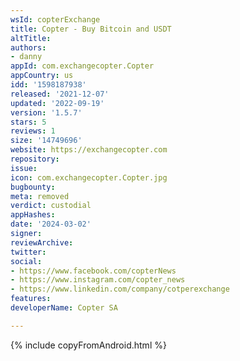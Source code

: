 ```yaml
---
wsId: copterExchange
title: Copter - Buy Bitcoin and USDT
altTitle: 
authors:
- danny
appId: com.exchangecopter.Copter
appCountry: us
idd: '1598187938'
released: '2021-12-07'
updated: '2022-09-19'
version: '1.5.7'
stars: 5
reviews: 1
size: '14749696'
website: https://exchangecopter.com
repository: 
issue: 
icon: com.exchangecopter.Copter.jpg
bugbounty: 
meta: removed
verdict: custodial
appHashes: 
date: '2024-03-02'
signer: 
reviewArchive: 
twitter: 
social:
- https://www.facebook.com/copterNews
- https://www.instagram.com/copter_news
- https://www.linkedin.com/company/cotperexchange
features: 
developerName: Copter SA

---
```


{% include copyFromAndroid.html %}